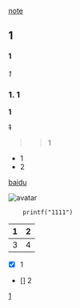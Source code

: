 
[note](note.md)

## 1
#### 1
*1*
### <span id="jump1">1. 1</span>

**1**

~~1~~

>>1

- 1
- 2

[baidu](http://baidu.com)

![avatar](https://image.baidu.com/search/detail?ct=503316480&z=0&tn=baiduimagedetail&ipn=d&word=%E5%A3%81%E7%BA%B8&step_word=&ie=utf-8&in=&cl=2&lm=-1&st=-1&hd=0&latest=0&copyright=0&cs=111713540,615806613&os=3275214250,2157200754&simid=3304861670,4081601877&pn=0&rn=1&di=27390&ln=3824&fr=&fmq=1567133149621_R&fm=&ic=0&s=undefined&se=&sme=&tab=0&width=&height=&face=undefined&is=0,0&istype=2&ist=&jit=&bdtype=0&spn=0&pi=0&gsm=0&objurl=https%3A%2F%2Fgimg2.baidu.com%2Fimage_search%2Fsrc%3Dhttp%253A%252F%252Fimg.pconline.com.cn%252Fimages%252Fupload%252Fupc%252Ftx%252Fwallpaper%252F1212%252F10%252Fc1%252F16491670_1355126816487.jpg%26refer%3Dhttp%253A%252F%252Fimg.pconline.com.cn%26app%3D2002%26size%3Df9999%2C10000%26q%3Da80%26n%3D0%26g%3D0n%26fmt%3Djpeg%3Fsec%3D1620970311%26t%3D5a593693ded5f9955d1a704159f609a7&rpstart=0&rpnum=0&adpicid=0&force=undefined)



```
	printf("1111")
```

|1|2|
|----|-----|
|3 |4   |

* [x] 1
* [] 2

[1](#jump1)

